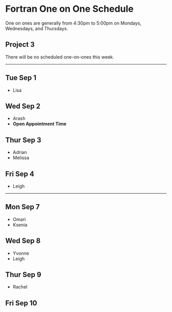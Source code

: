# Fortran One on One Schedule

One on ones are generally from 4:30pm to 5:00pm on Mondays, Wednesdays, and Thursdays.

## Project 3

There will be no scheduled one-on-ones this week.

-----

## Tue Sep 1

- Lisa

## Wed Sep 2

- Arash
- **Open Appointment Time**

## Thur Sep 3

- Adrian
- Melissa

## Fri Sep 4

- Leigh

-----

## Mon Sep 7

- Omari
- Ksenia

## Wed Sep 8

- Yvonne
- Leigh

## Thur Sep 9

- Rachel

## Fri Sep 10


